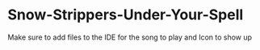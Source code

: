 # Snow-Strippers-Under-Your-Spell
Make sure to add files to the IDE for the song to play and Icon to show up
